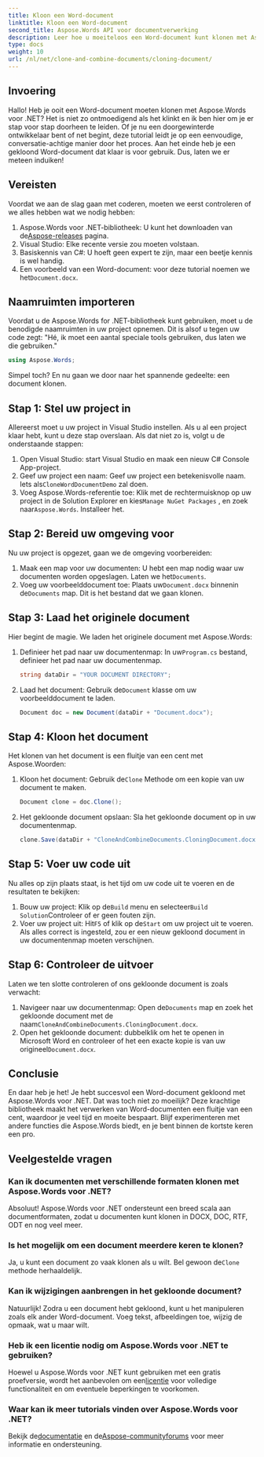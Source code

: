 ```yaml
---
title: Kloon een Word-document
linktitle: Kloon een Word-document
second_title: Aspose.Words API voor documentverwerking
description: Leer hoe u moeiteloos een Word-document kunt klonen met Aspose.Words voor .NET met onze stapsgewijze handleiding. Perfect voor zowel beginners als ervaren ontwikkelaars.
type: docs
weight: 10
url: /nl/net/clone-and-combine-documents/cloning-document/
---
```

## Invoering

Hallo! Heb je ooit een Word-document moeten klonen met Aspose.Words voor .NET? Het is niet zo ontmoedigend als het klinkt en ik ben hier om je er stap voor stap doorheen te leiden. Of je nu een doorgewinterde ontwikkelaar bent of net begint, deze tutorial leidt je op een eenvoudige, conversatie-achtige manier door het proces. Aan het einde heb je een gekloond Word-document dat klaar is voor gebruik. Dus, laten we er meteen induiken!

## Vereisten

Voordat we aan de slag gaan met coderen, moeten we eerst controleren of we alles hebben wat we nodig hebben:

1.  Aspose.Words voor .NET-bibliotheek: U kunt het downloaden van de[Aspose-releases](https://releases.aspose.com/words/net/) pagina.
2. Visual Studio: Elke recente versie zou moeten volstaan.
3. Basiskennis van C#: U hoeft geen expert te zijn, maar een beetje kennis is wel handig.
4.  Een voorbeeld van een Word-document: voor deze tutorial noemen we het`Document.docx`.

## Naamruimten importeren

Voordat u de Aspose.Words for .NET-bibliotheek kunt gebruiken, moet u de benodigde naamruimten in uw project opnemen. Dit is alsof u tegen uw code zegt: "Hé, ik moet een aantal speciale tools gebruiken, dus laten we die gebruiken."

```csharp
using Aspose.Words;
```

Simpel toch? En nu gaan we door naar het spannende gedeelte: een document klonen.

## Stap 1: Stel uw project in

Allereerst moet u uw project in Visual Studio instellen. Als u al een project klaar hebt, kunt u deze stap overslaan. Als dat niet zo is, volgt u de onderstaande stappen:

1. Open Visual Studio: start Visual Studio en maak een nieuw C# Console App-project.
2.  Geef uw project een naam: Geef uw project een betekenisvolle naam. Iets als`CloneWordDocumentDemo` zal doen.
3.  Voeg Aspose.Words-referentie toe: Klik met de rechtermuisknop op uw project in de Solution Explorer en kies`Manage NuGet Packages` , en zoek naar`Aspose.Words`. Installeer het.

## Stap 2: Bereid uw omgeving voor

Nu uw project is opgezet, gaan we de omgeving voorbereiden:

1.  Maak een map voor uw documenten: U hebt een map nodig waar uw documenten worden opgeslagen. Laten we het`Documents`.
2.  Voeg uw voorbeelddocument toe: Plaats uw`Document.docx` binnenin de`Documents` map. Dit is het bestand dat we gaan klonen.

## Stap 3: Laad het originele document

Hier begint de magie. We laden het originele document met Aspose.Words:

1.  Definieer het pad naar uw documentenmap: In uw`Program.cs` bestand, definieer het pad naar uw documentenmap.
   
    ```csharp
    string dataDir = "YOUR DOCUMENT DIRECTORY";
    ```

2.  Laad het document: Gebruik de`Document` klasse om uw voorbeelddocument te laden.

    ```csharp
    Document doc = new Document(dataDir + "Document.docx");
    ```

## Stap 4: Kloon het document

Het klonen van het document is een fluitje van een cent met Aspose.Woorden:

1.  Kloon het document: Gebruik de`Clone` Methode om een kopie van uw document te maken.

    ```csharp
    Document clone = doc.Clone();
    ```

2. Het gekloonde document opslaan: Sla het gekloonde document op in uw documentenmap.

    ```csharp
    clone.Save(dataDir + "CloneAndCombineDocuments.CloningDocument.docx");
    ```

## Stap 5: Voer uw code uit

Nu alles op zijn plaats staat, is het tijd om uw code uit te voeren en de resultaten te bekijken:

1. Bouw uw project: Klik op de`Build` menu en selecteer`Build Solution`Controleer of er geen fouten zijn.
2.  Voer uw project uit: Hit`F5` of klik op de`Start` om uw project uit te voeren. Als alles correct is ingesteld, zou er een nieuw gekloond document in uw documentenmap moeten verschijnen.

## Stap 6: Controleer de uitvoer

Laten we ten slotte controleren of ons gekloonde document is zoals verwacht:

1.  Navigeer naar uw documentenmap: Open de`Documents` map en zoek het gekloonde document met de naam`CloneAndCombineDocuments.CloningDocument.docx`.
2.  Open het gekloonde document: dubbelklik om het te openen in Microsoft Word en controleer of het een exacte kopie is van uw origineel`Document.docx`.

## Conclusie

En daar heb je het! Je hebt succesvol een Word-document gekloond met Aspose.Words voor .NET. Dat was toch niet zo moeilijk? Deze krachtige bibliotheek maakt het verwerken van Word-documenten een fluitje van een cent, waardoor je veel tijd en moeite bespaart. Blijf experimenteren met andere functies die Aspose.Words biedt, en je bent binnen de kortste keren een pro.

## Veelgestelde vragen

### Kan ik documenten met verschillende formaten klonen met Aspose.Words voor .NET?

Absoluut! Aspose.Words voor .NET ondersteunt een breed scala aan documentformaten, zodat u documenten kunt klonen in DOCX, DOC, RTF, ODT en nog veel meer.

### Is het mogelijk om een document meerdere keren te klonen?

 Ja, u kunt een document zo vaak klonen als u wilt. Bel gewoon de`Clone` methode herhaaldelijk.

### Kan ik wijzigingen aanbrengen in het gekloonde document?

Natuurlijk! Zodra u een document hebt gekloond, kunt u het manipuleren zoals elk ander Word-document. Voeg tekst, afbeeldingen toe, wijzig de opmaak, wat u maar wilt.

### Heb ik een licentie nodig om Aspose.Words voor .NET te gebruiken?

 Hoewel u Aspose.Words voor .NET kunt gebruiken met een gratis proefversie, wordt het aanbevolen om een[licentie](https://purchase.aspose.com/buy) voor volledige functionaliteit en om eventuele beperkingen te voorkomen.

### Waar kan ik meer tutorials vinden over Aspose.Words voor .NET?

 Bekijk de[documentatie](https://reference.aspose.com/words/net/) en de[Aspose-communityforums](https://forum.aspose.com/c/words/8) voor meer informatie en ondersteuning.